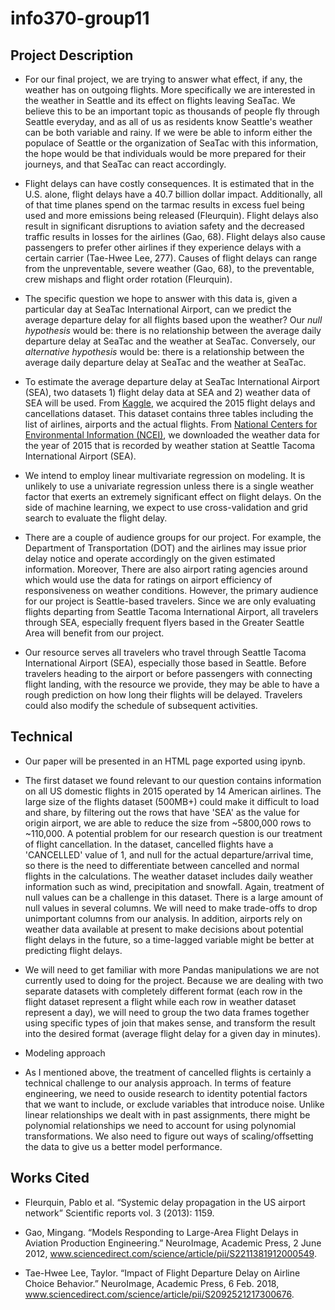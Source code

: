 # info370-group11

## Project Description

- For our final project, we are trying to answer what effect, if any, the weather has on outgoing flights. More specifically we are interested in the weather in Seattle and its effect on flights leaving SeaTac. We believe this to be an important topic as thousands of people fly through Seattle everyday, and as all of us as residents know Seattle's weather can be both variable and rainy. If we were be able to inform either the populace of Seattle or the organization of SeaTac with this information, the hope would be that individuals would be more prepared for their journeys, and that SeaTac can react accordingly.

- Flight delays can have costly consequences. It is estimated that in the U.S. alone, flight delays have a 40.7 billion dollar impact. Additionally, all of that time planes spend on the tarmac results in excess fuel being used and more emissions being released (Fleurquin). Flight delays also result in significant disruptions to aviation safety and the decreased traffic results in losses for the airlines (Gao, 68). Flight delays also cause passengers to prefer other airlines if they experience delays with a certain carrier (Tae-Hwee Lee, 277). Causes of flight delays can range from the unpreventable, severe weather (Gao, 68), to the preventable, crew mishaps and flight order rotation (Fleurquin).

- The specific question we hope to answer with this data is, given a particular day at SeaTac International Airport, can we predict the average departure delay for all flights based upon the weather? Our _null hypothesis_ would be: there is no relationship between the average daily departure delay at SeaTac and the weather at SeaTac. Conversely, our _alternative hypothesis_ would be: there is a relationship between the average daily departure delay at SeaTac and the weather at SeaTac.

- To estimate the average departure delay at SeaTac International Airport (SEA), two datasets 1) flight delay data at SEA and 2) weather data of SEA will be used. From [Kaggle](https://www.kaggle.com/fabiendaniel/predicting-flight-delays-tutorial/data), we acquired the 2015 flight delays and cancellations dataset. This dataset contains three tables including the list of airlines, airports and the actual flights. From [National Centers for Environmental Information (NCEI)](https://www.ncdc.noaa.gov/), we downloaded the weather data for the year of 2015 that is recorded by weather station at Seattle Tacoma International Airport (SEA).  

- We intend to employ linear multivariate regression on modeling. It is unlikely to use a univariate regression unless there is a single weather factor that exerts an extremely significant effect on flight delays. On the side of machine learning, we expect to use cross-validation and grid search to evaluate the flight delay.  

- There are a couple of audience groups for our project. For example, the Department of Transportation (DOT) and the airlines may issue prior delay notice and operate accordingly on the given estimated information. Moreover, There are also airport rating agencies around which would use the data for ratings on airport efficiency of responsiveness on weather conditions. However, the primary audience for our project is Seattle-based travelers. Since we are only evaluating flights departing from Seattle Tacoma International Airport, all travelers through SEA, especially frequent flyers based in the Greater Seattle Area will benefit from our project.  

- Our resource serves all travelers who travel through Seattle Tacoma International Airport (SEA), especially those based in Seattle. Before travelers heading to the airport or before passengers with connecting flight landing, with the resource we provide, they may be able to have a rough prediction on how long their flights will be delayed. Travelers could also modify the schedule of subsequent activities.  

## Technical

- Our paper will be presented in an HTML page exported using ipynb. 

- The first dataset we found relevant to our question contains information on all US domestic flights in 2015 operated by 14 American airlines. The large size of the flights dataset (500MB+) could make it difficult to load and share, by filtering out the rows that have 'SEA' as the value for origin airport, we are able to reduce the size from ~5800,000 rows to ~110,000. A potential problem for our research question is our treatment of flight cancellation. In the dataset, cancelled flights have a 'CANCELLED' value of 1, and null for the actual departure/arrival time, so there is the need to differentiate between cancelled and normal flights in the calculations. The weather dataset includes daily weather information such as wind, precipitation and snowfall. Again, treatment of null values can be a challenge in this dataset. There is a large amount of null values in several columns. We will need to make trade-offs to drop unimportant columns from our analysis. In addition, airports rely on weather data available at present to make decisions about potential flight delays in the future, so a time-lagged variable might be better at predicting flight delays. 

- We will need to get familiar with more Pandas manipulations we are not currently used to doing for the project. Because we are dealing with two separate datasets with completely different format (each row in the flight dataset represent a flight while each row in weather dataset represent a day), we will need to group the two data frames together using specific types of join that makes sense, and transform the result into the desired format (average flight delay for a given day in minutes). 

- Modeling approach

- As I mentioned above, the treatment of cancelled flights is certainly a technical challenge to our analysis approach. In terms of feature engineering, we need to ouside research to identity potential factors that we want to include, or exclude variables that introduce noise. Unlike linear relationships we dealt with in past assignments, there might be polynomial relationships we need to account for using polynomial transformations. We also need to figure out ways of scaling/offsetting the data to give us a better model performance. 

## Works Cited

- Fleurquin, Pablo et al. “Systemic delay propagation in the US airport network” Scientific reports
    vol. 3 (2013): 1159.

- Gao, Mingang. “Models Responding to Large-Area Flight Delays in Aviation Production Engineering.”
    NeuroImage, Academic Press, 2 June 2012, www.sciencedirect.com/science/article/pii/S2211381912000549.

- Tae-Hwee Lee, Taylor. “Impact of Flight Departure Delay on Airline Choice Behavior.” NeuroImage,
    Academic Press, 6 Feb. 2018, www.sciencedirect.com/science/article/pii/S2092521217300676.
